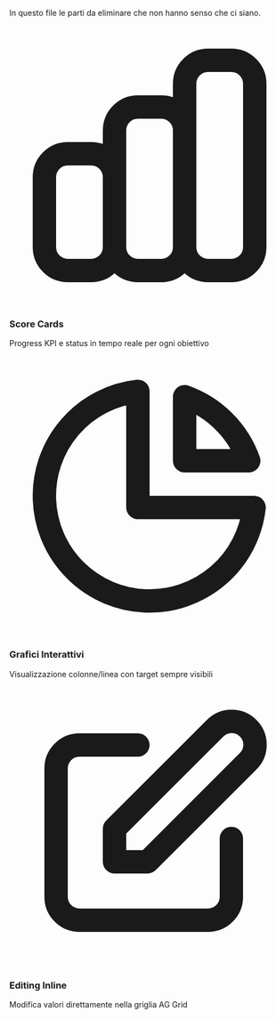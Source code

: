 In questo file le parti da eliminare che non hanno senso che ci siano.


<div class="mt-20 grid grid-cols-fluid-280 gap-8"><div class="text-center p-8 bg-white rounded-2xl shadow-sm hover:shadow-lg transition-all duration-200"><div class="w-16 h-16 bg-blue-50 rounded-2xl mx-auto mb-6 flex items-center justify-center"><svg class="w-8 h-8 text-blue-600" fill="none" stroke="currentColor" viewBox="0 0 24 24"><path stroke-linecap="round" stroke-linejoin="round" stroke-width="2" d="M9 19v-6a2 2 0 00-2-2H5a2 2 0 00-2 2v6a2 2 0 002 2h2a2 2 0 002-2zm0 0V9a2 2 0 012-2h2a2 2 0 012 2v10m-6 0a2 2 0 002 2h2a2 2 0 002-2m0 0V5a2 2 0 012-2h2a2 2 0 012 2v14a2 2 0 01-2 2h-2a2 2 0 01-2-2z"></path></svg></div><h3 class="text-xl font-bold text-gray-900 mb-3">Score Cards</h3><p class="text-brand-text text-base">Progress KPI e status in tempo reale per ogni obiettivo</p></div><div class="text-center p-8 bg-white rounded-2xl shadow-sm hover:shadow-lg transition-all duration-200"><div class="w-16 h-16 bg-green-50 rounded-2xl mx-auto mb-6 flex items-center justify-center"><svg class="w-8 h-8 text-green-600" fill="none" stroke="currentColor" viewBox="0 0 24 24"><path stroke-linecap="round" stroke-linejoin="round" stroke-width="2" d="M11 3.055A9.001 9.001 0 1020.945 13H11V3.055z"></path><path stroke-linecap="round" stroke-linejoin="round" stroke-width="2" d="M20.488 9H15V3.512A9.025 9.025 0 0120.488 9z"></path></svg></div><h3 class="text-xl font-bold text-gray-900 mb-3">Grafici Interattivi</h3><p class="text-brand-text text-base">Visualizzazione colonne/linea con target sempre visibili</p></div><div class="text-center p-8 bg-white rounded-2xl shadow-sm hover:shadow-lg transition-all duration-200"><div class="w-16 h-16 bg-pink-50 rounded-2xl mx-auto mb-6 flex items-center justify-center"><svg class="w-8 h-8 text-brand-primary" fill="none" stroke="currentColor" viewBox="0 0 24 24"><path stroke-linecap="round" stroke-linejoin="round" stroke-width="2" d="M11 5H6a2 2 0 00-2 2v11a2 2 0 002 2h11a2 2 0 002-2v-5m-1.414-9.414a2 2 0 112.828 2.828L11.828 15H9v-2.828l8.586-8.586z"></path></svg></div><h3 class="text-xl font-bold text-gray-900 mb-3">Editing Inline</h3><p class="text-brand-text text-base">Modifica valori direttamente nella griglia AG Grid</p></div></div>



